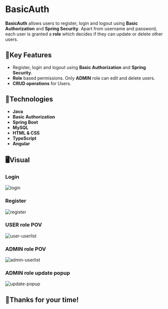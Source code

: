 # BasicAuth

**BasicAuth** allows users to register, login and logout using **Basic Authorization** and **Spring Security**. Apart from username and password, each user is granted a **role** which decides if they can update or delete other users.

## 🔑​Key Features

- Register, login and logout using **Basic Authorization** and **Spring Security**.
- **Role** based permissions. Only **ADMIN** role can edit and delete users.
- **CRUD operations** for Users.

## 🚀Technologies

- **Java**
- **Basic Authorization**
- **Spring Boot**
- **MySQL**
- **HTML & CSS**
- **TypeScript**
- **Angular**

## ​🖥️​Visual

### Login
![login](https://github.com/user-attachments/assets/81479ad5-c9aa-4f22-a3c1-ca2c06a59257)
### Register
![register](https://github.com/user-attachments/assets/d8ee67e3-e2ca-444f-b4e4-b25a32e89ea4)
### USER role POV
![user-userlist](https://github.com/user-attachments/assets/f206eb82-770c-42ef-823a-100560378cdc)
### ADMIN role POV
![admin-userlist](https://github.com/user-attachments/assets/0913322d-a13b-4709-b976-17203dee8c7a)
### ADMIN role update popup
![update-popup](https://github.com/user-attachments/assets/7022ddda-a5b4-4542-89fc-a2226f483cf4)

## 👋​Thanks for your time!
